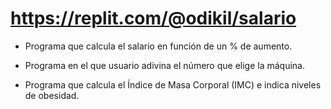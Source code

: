 # https://replit.com/@odikil/salario

- Programa que calcula el salario en función de un % de aumento. 

- Programa en el que usuario adivina el número que elige la máquina.

- Programa que calcula el Índice de Masa Corporal (IMC) e indica niveles de obesidad.

